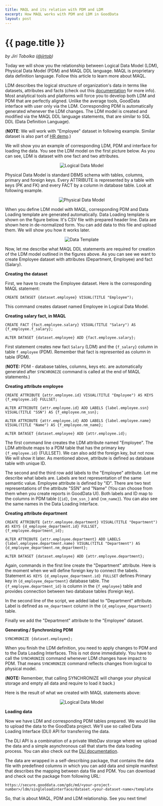 ```yaml
---
title: MAQL and its relation with PDM and LDM
excerpt: How MAQL works with PDM and LDM in GoodData
layout: post
---
```


# {{ page.title }}
_by Jiri Tobolka ([@jirtob](http://twitter.com/jirtob))_

Today we will show you the relationship between Logical Data Model (LDM), Physical Data Model (PDM) and MAQL DDL language. MAQL is proprietary data definition language. Follow this article to learn more about MAQL.

LDM describes the logical structure of organization's data in terms like datasets, attributes and facts (check out this [documentation](http://developer.gooddata.com/api/maql-ddl.html) for more info). Most analytical tools and platforms will force you to develop both LDM and PDM that are perfectly aligned. Unlike the average tools, GoodData interface with user only via the LDM. Corresponding PDM is automatically generated whenever the LDM changes. The LDM model is created and modified via the MAQL DDL language statements, that are similar to SQL DDL (Data Definition Language).

(**NOTE**: We will work with "Employee" dataset in following example. Similar dataset is also part of [HR demo](http://developer.gooddata.com/gooddata-cl/examples/hr/).)

We will show you an example of corresponding LDM, PDM and interface for loading the data. You see the LDM model on the first picture below. As you can see, LDM is dataset with one fact and two attributes.

<p>
<center><img src="{{ site.root }}/images/posts/ldm-model.png" alt="Logical Data Model"></center>
</p>

Physical Data Model is standard DBMS schema with tables, columns, primary and foreign keys. Every ATTRIBUTE is represented by a table with keys (PK and FK) and every FACT by a column in database table. Look at following example. 

<p>
<center><img src="{{ site.root }}/images/posts/pdm-model.png" alt="Physical Data Model"></center>
</p>

When you define LDM model with MAQL, corresponding PDM and Data Loading template are generated automatically. Data Loading template is shown on the figure below. It's CSV file with prepared header line. Data are shown here in de-normalized form. You can add data to this file and upload them. We will show you how it works later. 

<p>
<center><img src="{{ site.root }}/images/posts/data-template.png" alt="Data Template"></center>
</p>

Now, let me describe what MAQL DDL statements are required for creation of the LDM model outlined in the figures above. As you can see we want to create Employee dataset with attributes (Department, Employee) and fact (Salary).

**Creating the dataset**

First, we have to create the Employee dataset. Here is the corresponding MAQL statement:

`CREATE DATASET {dataset.employee} VISUAL(TITLE "Employee");`

This command creates dataset named Employee in Logical Data Model.

**Creating salary fact, in MAQL**

`CREATE FACT {fact.employee.salary} VISUAL(TITLE "Salary") AS {f_employee.f_salary};`

`ALTER DATASET {dataset.employee} ADD {fact.employee.salary};`

First statement creates new fact `Salary` (LDM) and the `{f_salary}` column in table `f_employee` (PDM). Remember that fact is represented as column in table (PDM).

(**NOTE:** PDM - database tables, columns, keys etc. are automatically generated after `SYNCHRONIZE` command is called at the end of MAQL statements.)  

**Creating attribute employee**

`CREATE ATTRIBUTE {attr.employee.id} VISUAL(TITLE "Employee") AS KEYS {f_employee.id} FULLSET;`

`ALTER ATTRIBUTE {attr.employee.id} ADD LABELS {label.employee.ssn} VISUAL(TITLE "SSN") AS {f_employee.nm_ssn};`

`ALTER ATTRIBUTE {attr.employee.id} ADD LABELS {label.employee.name} VISUAL(TITLE "Name") AS {f_employee.nm_name};`

`ALTER DATASET {dataset.employee} ADD {attr.employee.id};`

The first command line creates the LDM attribute named "Employee". The LDM attribute maps to a PDM table that has the primary key `{f_employee.id}` (FULLSET). We can also add the foreign key, but not now. We will show it later. As mentioned above, attribute is defined as database table with unique ID.

The second and the third row add labels to the "Employee" attribute. Let me describe what labels are. Labels are text representation of the same semantic value. Employee attribute is defined by "ID". There are two text representations of the attribute "SSN" and "Name" (You can choose from them when you create reports in GoodData UI). Both labels and ID map to the columns in PDM table (`{id}`, `{nm_ssn_}` and `{nm_name}`). You can also see the same names in the Data Loading Interface.

**Creating attribute department**

`CREATE ATTRIBUTE {attr.employee.department} VISUAL(TITLE "Department") AS KEYS {d_employee_department.id} FULLSET, {f_employee.department_id};`

`ALTER ATTRIBUTE {attr.employee.department} ADD LABELS {label.employee.department.name} VISUAL(TITLE "Department") AS {d_employee_department.nm_department};`

`ALTER DATASET {dataset.employee} ADD {attr.employee.department};`

Again, commands in the first line create the "Department" attribute. Here is the moment when we will define foreign key to connect the tabels. Statement `AS KEYS {d_employee_department.id} FULLSET` defines Primary key in `{d_employee_department}` database table. The `{f_employee.department_id}` is column in the `{f_employee}` table and provides connection between two database tables (foreign key).

In the second line of the script, we added label to "Department" attribute. Label is defined as `nm_department` column in the `{d_employee_department}` table. 

Finally we add the "Department" attribute to the "Employee" dataset.

**Generating / Synchronizing PDM**

`SYNCHRONIZE {dataset.employee};`

When you finish the LDM definition, you need to apply changes to PDM and to the Data Loading Interfaces. This is not done immediately. You have to call the `SYNCHRONIZE` command whenever LDM changes have impact to PDM. That means `SYNCHRONIZE` command reflects changes from logical to physical model.

(**NOTE:** Remember, that calling SYNCHRONIZE will change your physical storage and empty all data and require to load it back.)

Here is the result of what we created with MAQL statements above:

<p>
<center><img src="{{ site.root }}/images/posts/maql-generating.png" alt="Logical Data Model"></center>
</p>

**Loading data**

Now we have LDM and corresponding PDM tables prepared. We would like to upload the data to the GoodData project. We'll use so called Data Loading Interface (DLI) API for transferring the data.

The DLI API is a combination of a private WebDav storage where we upload the data and a simple asynchronous call that starts the data loading process. You can also check out the [DLI documentation](http://developer.gooddata.com/api/#data).

The data are wrapped in a self-describing package, that contains the data file with predefined columns in which you can add data and simple manifest that describes the mapping between data file and PDM. You can download and check out the package from following URL:

`https://secure.gooddata.com/gdc/md/<your-project-number>/ldm/singleloadinterface/dataset.<your-dataset-name>/template`

So, that is about MAQL, PDM and LDM relationship. See you next time!